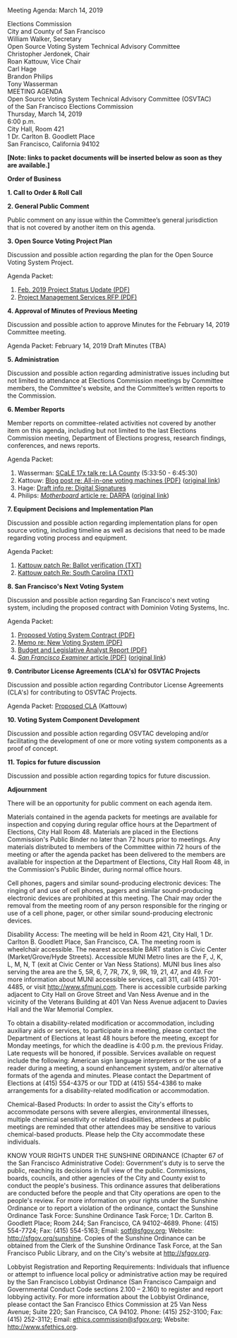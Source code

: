 Meeting Agenda: March 14, 2019

<div id="meeting_header_right" class="headered">
Elections Commission<br>
City and County of San Francisco<br>
William Walker, Secretary<br>
</div>

<div class="headered">
Open Source Voting System Technical Advisory Committee<br>
Christopher Jerdonek, Chair<br>
Roan Kattouw, Vice Chair<br>
Carl Hage<br>
Brandon Philips<br>
Tony Wasserman<br>
</div>

<div id="meeting_header_main" class="headered">
MEETING AGENDA<br>
Open Source Voting System Technical Advisory Committee (OSVTAC)<br>
of the San Francisco Elections Commission<br>
Thursday, March 14, 2019<br>
6:00 p.m.<br>
City Hall, Room 421<br>
1 Dr. Carlton B. Goodlett Place<br>
San Francisco, California 94102<br>
</div>

**[Note: links to packet documents will be inserted below as soon as they
are available.]**

**Order of Business**


**1\. Call to Order & Roll Call**


**2\. General Public Comment**

Public comment on any issue within the Committee’s general jurisdiction that
is not covered by another item on this agenda.


**3\. Open Source Voting Project Plan**

Discussion and possible action regarding the plan for the Open Source Voting
System Project.

Agenda Packet:

1. [Feb. 2019 Project Status Update (PDF)](/files/meetings/2019/2019-03-14/packet/Feb_2019_OSV_Status_Update.pdf)
2. [Project Management Services RFP (PDF)](/files/meetings/2019/2019-03-14/packet/RFP_Project_Mgmt_Services.pdf)


**4\. Approval of Minutes of Previous Meeting**

Discussion and possible action to approve Minutes for the February 14, 2019
Committee meeting.

Agenda Packet:
February 14, 2019 Draft Minutes (TBA)


**5\. Administration**

Discussion and possible action regarding administrative issues including but
not limited to attendance at Elections Commission meetings by Committee
members, the Committee's website, and the Committee’s written reports to the
Commission.


**6\. Member Reports**

Member reports on committee-related activities not covered by another item on
this agenda, including but not limited to the last Elections Commission
meeting, Department of Elections progress, research findings, conferences,
and news reports.

Agenda Packet:

1. Wasserman: [SCaLE 17x talk re: LA County](https://youtu.be/7iId3eWhgSI?t=5h33m50s) (5:33:50 - 6:45:30)
2. Kattouw: [Blog post re: All-in-one voting machines
(PDF)](/files/meetings/2019/2019-03-14/packet/Reexamination-all-in-one.pdf)
([original link](https://freedom-to-tinker.com/2019/03/08/reexamination-of-an-all-in-one-voting-machine/))
3. Hage: [Draft info re: Digital Signatures](/files/meetings/2019/2019-03-14/packet/hage-digsig.md)
4. Philips: [_Motherboard_ article re: DARPA](/files/meetings/2019/2019-03-14/packet/DARPA_Voting_Motherboard.pdf)
([original link](https://motherboard.vice.com/en_us/article/yw84q7/darpa-is-building-a-dollar10-million-open-source-secure-voting-system))


**7\. Equipment Decisions and Implementation Plan**

Discussion and possible action regarding implementation plans for open source
voting, including timeline as well as decisions that need to be made
regarding voting process and equipment.

Agenda Packet:

1. [Kattouw patch Re: Ballot verification (TXT)](/files/meetings/2019/2019-03-14/packet/kattouw-patch-ballot-verification-paper.txt)
2. [Kattouw patch Re: South Carolina (TXT)](/files/meetings/2019/2019-03-14/packet/kattouw-patch-south-carolina.txt)


**8\. San Francisco's Next Voting System**

Discussion and possible action regarding San Francisco's next voting system,
including the proposed contract with Dominion Voting Systems, Inc.

Agenda Packet:

1. [Proposed Voting System Contract (PDF)](/files/meetings/2019/2019-03-14/packet/Proposed_Voting_System_Contract.pdf)
2. [Memo re: New Voting System (PDF)](/files/meetings/2019/2019-03-14/packet/Memo_re_New_Voting_System.pdf)
3. [Budget and Legislative Analyst Report (PDF)](/files/meetings/2019/2019-03-14/packet/Budget_and_Leg_Analyst_Report.pdf)
4. [_San Francisco Examiner_ article (PDF)](/files/meetings/2019/2019-03-14/packet/SF_Examiner_Upgrade_voting_machines.pdf)
([original link](http://www.sfexaminer.com/sf-upgrade-voting-machines-keeps-eye-developing-open-source-system/))


**9\. Contributor License Agreements (CLA's) for OSVTAC Projects**

Discussion and possible action regarding Contributor License Agreements
(CLA's) for contributing to OSVTAC Projects.

Agenda Packet:
[Proposed CLA](/files/meetings/2019/2019-03-14/packet/Proposed_CLA_Kattouw.md) (Kattouw)


**10\. Voting System Component Development**

Discussion and possible action regarding OSVTAC developing and/or
facilitating the development of one or more voting system components as a
proof of concept.


**11\. Topics for future discussion**

Discussion and possible action regarding topics for future discussion.


**Adjournment**


There will be an opportunity for public comment on each agenda item.

Materials contained in the agenda packets for meetings are available for
inspection and copying during regular office hours at the Department of
Elections, City Hall Room 48. Materials are placed in the Elections
Commission's Public Binder no later than 72 hours prior to meetings. Any
materials distributed to members of the Committee within 72 hours of the
meeting or after the agenda packet has been delivered to the members are
available for inspection at the Department of Elections, City Hall Room 48,
in the Commission's Public Binder, during normal office hours.

Cell phones, pagers and similar sound-producing electronic devices: The
ringing of and use of cell phones, pagers and similar sound-producing
electronic devices are prohibited at this meeting. The Chair may order the
removal from the meeting room of any person responsible for the ringing or
use of a cell phone, pager, or other similar sound-producing electronic
devices.

Disability Access: The meeting will be held in Room 421, City Hall, 1 Dr.
Carlton B. Goodlett Place, San Francisco, CA. The meeting room is wheelchair
accessible. The nearest accessible BART station is Civic Center
(Market/Grove/Hyde Streets). Accessible MUNI Metro lines are the F, J, K, L,
M, N, T (exit at Civic Center or Van Ness Stations). MUNI bus lines also
serving the area are the 5, 5R, 6, 7, 7R, 7X, 9, 9R, 19, 21, 47, and 49. For
more information about MUNI accessible services, call 311, call (415)
701-4485, or visit <http://www.sfmuni.com>. There is accessible curbside
parking adjacent to City Hall on Grove Street and Van Ness Avenue and in the
vicinity of the Veterans Building at 401 Van Ness Avenue adjacent to Davies
Hall and the War Memorial Complex.

To obtain a disability-related modification or accommodation, including
auxiliary aids or services, to participate in a meeting, please contact the
Department of Elections at least 48 hours before the meeting, except for
Monday meetings, for which the deadline is 4:00 p.m. the previous Friday.
Late requests will be honored, if possible. Services available on request
include the following: American sign language interpreters or the use of a
reader during a meeting, a sound enhancement system, and/or alternative
formats of the agenda and minutes. Please contact the Department of Elections
at (415) 554-4375 or our TDD at (415) 554-4386 to make arrangements for a
disability-related modification or accommodation.

Chemical-Based Products: In order to assist the City's efforts to accommodate
persons with severe allergies, environmental illnesses, multiple chemical
sensitivity or related disabilities, attendees at public meetings are
reminded that other attendees may be sensitive to various chemical-based
products. Please help the City accommodate these individuals.

KNOW YOUR RIGHTS UNDER THE SUNSHINE ORDINANCE (Chapter 67 of the San
Francisco Administrative Code): Government's duty is to serve the public,
reaching its decisions in full view of the public. Commissions, boards,
councils, and other agencies of the City and County exist to conduct the
people's business. This ordinance assures that deliberations are conducted
before the people and that City operations are open to the people's review.
For more information on your rights under the Sunshine Ordinance or to report
a violation of the ordinance, contact the Sunshine Ordinance Task Force:
Sunshine Ordinance Task Force; 1 Dr. Carlton B. Goodlett Place; Room 244; San
Francisco, CA 94102-4689. Phone: (415) 554-7724; Fax: (415) 554-5163; Email:
<sotf@sfgov.org>; Website: <http://sfgov.org/sunshine>. Copies of the Sunshine
Ordinance can be obtained from the Clerk of the Sunshine Ordinance Task
Force, at the San Francisco Public Library, and on the City's website at
<http://sfgov.org>.

Lobbyist Registration and Reporting Requirements: Individuals that influence
or attempt to influence local policy or administrative action may be required
by the San Francisco Lobbyist Ordinance (San Francisco Campaign and
Governmental Conduct Code sections 2.100 – 2.160) to register and report
lobbying activity. For more information about the Lobbyist Ordinance, please
contact the San Francisco Ethics Commission at 25 Van Ness Avenue; Suite 220;
San Francisco, CA 94102. Phone: (415) 252-3100; Fax: (415) 252-3112; Email:
<ethics.commission@sfgov.org>; Website: <http://www.sfethics.org>.
